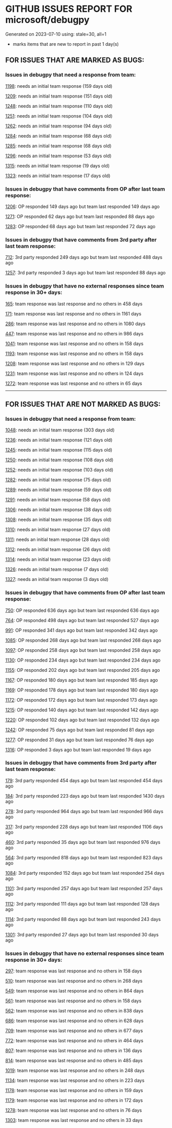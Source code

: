 
# GITHUB ISSUES REPORT FOR microsoft/debugpy


Generated on 2023-07-10 using: stale=30, all=1


* marks items that are new to report in past 1 day(s)


## FOR ISSUES THAT ARE MARKED AS BUGS:


### Issues in debugpy that need a response from team:


  [1198](https://github.com/microsoft/debugpy/issues/1198 "Crashes on ending debug session when using PyPy"): needs an initial team response (159 days old)

  [1209](https://github.com/microsoft/debugpy/issues/1209 "pydevd complaining about `attach_x86_64.dylib` on macOS on ARM"): needs an initial team response (151 days old)

  [1248](https://github.com/microsoft/debugpy/issues/1248 "User Uncaught Exceptions fails on imports"): needs an initial team response (110 days old)

  [1251](https://github.com/microsoft/debugpy/issues/1251 "Python 3.11 reports frozen modules warning despite passing during startup"): needs an initial team response (104 days old)

  [1262](https://github.com/microsoft/debugpy/issues/1262 "Breakpoints not respected, python application runs without stopping."): needs an initial team response (94 days old)

  [1284](https://github.com/microsoft/debugpy/issues/1284 "Debugging under python 3.11 will skip the breakpoint"): needs an initial team response (68 days old)

  [1285](https://github.com/microsoft/debugpy/issues/1285 "Terminal cuts off long strings when debugging"): needs an initial team response (68 days old)

  [1296](https://github.com/microsoft/debugpy/issues/1296 "Debugpy unable to start Flask server"): needs an initial team response (53 days old)

  [1315](https://github.com/microsoft/debugpy/issues/1315 "Debugging Django in Docker container with VS Code doesn't engage debug inspector"): needs an initial team response (19 days old)

  [1323](https://github.com/microsoft/debugpy/issues/1323 "Commit 5601342 breaks test_attach_pid_client tests on Python 3.11"): needs an initial team response (17 days old)

### Issues in debugpy that have comments from OP after last team response:


  [1206](https://github.com/microsoft/debugpy/issues/1206 "Debugger with gevent doesn't hit breakpoints"): OP responded 149 days ago but team last responded 149 days ago

  [1271](https://github.com/microsoft/debugpy/issues/1271 "Timeout while using vscode debugger with any program which spawns a process"): OP responded 62 days ago but team last responded 88 days ago

  [1283](https://github.com/microsoft/debugpy/issues/1283 "Python Debugger stops in first few seconds without output"): OP responded 68 days ago but team last responded 72 days ago

### Issues in debugpy that have comments from 3rd party after last team response:


  [712](https://github.com/microsoft/debugpy/issues/712 "notification like &quot;Failed launch debugger for child process xxxx&quot;."): 3rd party responded 249 days ago but team last responded 488 days ago

  [1257](https://github.com/microsoft/debugpy/issues/1257 "clientOS flag causes: unable to find translation"): 3rd party responded 3 days ago but team last responded 88 days ago

### Issues in debugpy that have no external responses since team response in 30+ days:


  [165](https://github.com/microsoft/debugpy/issues/165 "Entry points aren't being found while test debugging"): team response was last response and no others in 458 days

  [171](https://github.com/microsoft/debugpy/issues/171 "Ctrl+C causes KeyboardInterrupt inside pydevd"): team response was last response and no others in 1161 days

  [286](https://github.com/microsoft/debugpy/issues/286 "Attach to local process assumes i386 architecture? "): team response was last response and no others in 1080 days

  [447](https://github.com/microsoft/debugpy/issues/447 "Running `breakpoint()` in the watch causes buggy behaviour"): team response was last response and no others in 986 days

  [1041](https://github.com/microsoft/debugpy/issues/1041 "Breakpoints on secondary threads don't trigger when using PyQt5"): team response was last response and no others in 158 days

  [1193](https://github.com/microsoft/debugpy/issues/1193 "Debug crashes when running a Python2 subprocess"): team response was last response and no others in 158 days

  [1208](https://github.com/microsoft/debugpy/issues/1208 "1.6.6 behaviour on Python 3.10 differs from that on 3.9 or 3.11"): team response was last response and no others in 129 days

  [1231](https://github.com/microsoft/debugpy/issues/1231 "Debug session cannot run for a .py file when there is an active breakpoint in a Jupyter notebook"): team response was last response and no others in 124 days

  [1272](https://github.com/microsoft/debugpy/issues/1272 "When using debugger in remote environment it hangs and never successfully breaks when reaching a breakpoint"): team response was last response and no others in 65 days

---

## FOR ISSUES THAT ARE NOT MARKED AS BUGS:


### Issues in debugpy that need a response from team:


  [1048](https://github.com/microsoft/debugpy/issues/1048 "Support for eventlet"): needs an initial team response (303 days old)

  [1236](https://github.com/microsoft/debugpy/issues/1236 "Local and global variables are not available in list comprehensions in the debug console"): needs an initial team response (121 days old)

  [1245](https://github.com/microsoft/debugpy/issues/1245 "Don't collapse nested lists/tuples into ... in debugger | make debugging more like PyCharm"): needs an initial team response (115 days old)

  [1250](https://github.com/microsoft/debugpy/issues/1250 "Debugging code with `pexpect.spawn` is taking 5s longer  "): needs an initial team response (108 days old)

  [1252](https://github.com/microsoft/debugpy/issues/1252 "[Feature request] Support connect to ipv6 address"): needs an initial team response (103 days old)

  [1282](https://github.com/microsoft/debugpy/issues/1282 "VS-Code Python Remote Debugger issue: &quot;Timed out waiting for debuggee to spawn&quot;"): needs an initial team response (75 days old)

  [1289](https://github.com/microsoft/debugpy/issues/1289 "Pytest debug breakpoints not hit using python 3.11"): needs an initial team response (59 days old)

  [1291](https://github.com/microsoft/debugpy/issues/1291 "Add debugger data breakpoints"): needs an initial team response (58 days old)

  [1306](https://github.com/microsoft/debugpy/issues/1306 "Option to not consider SystemExit as an uncaught exception"): needs an initial team response (38 days old)

  [1308](https://github.com/microsoft/debugpy/issues/1308 "remote debug port stucks upon `nc -z` but `nc` works"): needs an initial team response (35 days old)

  [1310](https://github.com/microsoft/debugpy/issues/1310 "Variables pane stuck loading"): needs an initial team response (27 days old)

  [1311](https://github.com/microsoft/debugpy/issues/1311 "Support debugging console scripts from launch.json"): needs an initial team response (28 days old)

  [1312](https://github.com/microsoft/debugpy/issues/1312 "Issue 1160 should be reopened"): needs an initial team response (26 days old)

  [1314](https://github.com/microsoft/debugpy/issues/1314 "Debugger hung during the launch subprocess"): needs an initial team response (23 days old)

  [1326](https://github.com/microsoft/debugpy/issues/1326 "`log message` support the `=` of f string to display both the expression text and its value?"): needs an initial team response (7 days old)

  [1327](https://github.com/microsoft/debugpy/issues/1327 "Debugging python in windows container gives &quot;bind&quot;: invalid mount path: '/debugpy'"): needs an initial team response (3 days old)

### Issues in debugpy that have comments from OP after last team response:


  [750](https://github.com/microsoft/debugpy/issues/750 "Support PEP 582 (__pypackages__) for just-my-code and user-uncaught exceptions"): OP responded 636 days ago but team last responded 636 days ago

  [764](https://github.com/microsoft/debugpy/issues/764 "Problems with python in VSC, eg. not working logs and pathlib and importlib.util"): OP responded 498 days ago but team last responded 527 days ago

  [991](https://github.com/microsoft/debugpy/issues/991 "Allow throwing exceptions in the debugger"): OP responded 341 days ago but team last responded 342 days ago

  [1085](https://github.com/microsoft/debugpy/issues/1085 "Return scope metadata on ScopesRequest"): OP responded 268 days ago but team last responded 268 days ago

  [1097](https://github.com/microsoft/debugpy/issues/1097 "debugpy.configure(python=) is not properly documented"): OP responded 258 days ago but team last responded 258 days ago

  [1130](https://github.com/microsoft/debugpy/issues/1130 "Allow server to configure its root"): OP responded 234 days ago but team last responded 234 days ago

  [1155](https://github.com/microsoft/debugpy/issues/1155 "Python debugger breaks on caught exception within a decorator and context manager"): OP responded 202 days ago but team last responded 205 days ago

  [1167](https://github.com/microsoft/debugpy/issues/1167 "Debugging support lazy variables"): OP responded 180 days ago but team last responded 185 days ago

  [1169](https://github.com/microsoft/debugpy/issues/1169 "Missing examples of configurations"): OP responded 178 days ago but team last responded 180 days ago

  [1172](https://github.com/microsoft/debugpy/issues/1172 "atexit not respected in subprocess.Popen"): OP responded 172 days ago but team last responded 173 days ago

  [1215](https://github.com/microsoft/debugpy/issues/1215 "[Feature request] Support Listening multiples port in vscode attach"): OP responded 140 days ago but team last responded 142 days ago

  [1220](https://github.com/microsoft/debugpy/issues/1220 "Error attaching Python debugger with debugpy: 'Could not find .so for attach to process' on macbook m1"): OP responded 102 days ago but team last responded 132 days ago

  [1242](https://github.com/microsoft/debugpy/issues/1242 "1.6.6: pytest is failing"): OP responded 75 days ago but team last responded 81 days ago

  [1277](https://github.com/microsoft/debugpy/issues/1277 "Breakpoint not working in Odoo with multiple workers (gevent)"): OP responded 31 days ago but team last responded 76 days ago

  [1316](https://github.com/microsoft/debugpy/issues/1316 "Bug: pydev debugger: unable to find translation for ..."): OP responded 3 days ago but team last responded 19 days ago

### Issues in debugpy that have comments from 3rd party after last team response:


  [179](https://github.com/microsoft/debugpy/issues/179 "Build native binaries on ci and distribute those."): 3rd party responded 454 days ago but team last responded 454 days ago

  [184](https://github.com/microsoft/debugpy/issues/184 "Azure Build for ARM"): 3rd party responded 223 days ago but team last responded 1430 days ago

  [278](https://github.com/microsoft/debugpy/issues/278 "When ungrouped, list and dict variables have inconvenient sort order"): 3rd party responded 964 days ago but team last responded 966 days ago

  [317](https://github.com/microsoft/debugpy/issues/317 "Make variable order for dict keys configurable"): 3rd party responded 228 days ago but team last responded 1106 days ago

  [460](https://github.com/microsoft/debugpy/issues/460 "Repeated debugpy.listen() calls should be an error"): 3rd party responded 35 days ago but team last responded 976 days ago

  [564](https://github.com/microsoft/debugpy/issues/564 "Ignore &quot;justMyCode&quot; flag when doing a step into target"): 3rd party responded 818 days ago but team last responded 823 days ago

  [1084](https://github.com/microsoft/debugpy/issues/1084 "Unnecessary truncation"): 3rd party responded 152 days ago but team last responded 254 days ago

  [1101](https://github.com/microsoft/debugpy/issues/1101 "Improve inline breakpoint experience to be similar to TypeScript's  "): 3rd party responded 257 days ago but team last responded 257 days ago

  [1112](https://github.com/microsoft/debugpy/issues/1112 "Support pyqt6"): 3rd party responded 111 days ago but team last responded 128 days ago

  [1114](https://github.com/microsoft/debugpy/issues/1114 "Display Python asyncio Tasks in VS Code Debugger"): 3rd party responded 88 days ago but team last responded 243 days ago

  [1301](https://github.com/microsoft/debugpy/issues/1301 "Path mappings not working with mixed windows-style/linux path slash"): 3rd party responded 27 days ago but team last responded 30 days ago

### Issues in debugpy that have no external responses since team response in 30+ days:


  [297](https://github.com/microsoft/debugpy/issues/297 "Could a disable_attach API available?"): team response was last response and no others in 158 days

  [510](https://github.com/microsoft/debugpy/issues/510 "Stop at breakpoints during evaluate request (recursive debugging)"): team response was last response and no others in 268 days

  [549](https://github.com/microsoft/debugpy/issues/549 "timeout or cancelling of debugpy.connect call"): team response was last response and no others in 864 days

  [561](https://github.com/microsoft/debugpy/issues/561 "Treat mapped files as my code"): team response was last response and no others in 158 days

  [562](https://github.com/microsoft/debugpy/issues/562 "Add support for terminateThreads request."): team response was last response and no others in 838 days

  [686](https://github.com/microsoft/debugpy/issues/686 "Don't show Locals for module-global frame"): team response was last response and no others in 628 days

  [709](https://github.com/microsoft/debugpy/issues/709 "Support pyside6 (without frame-eval mode)"): team response was last response and no others in 677 days

  [772](https://github.com/microsoft/debugpy/issues/772 "CXXABI requirement"): team response was last response and no others in 464 days

  [807](https://github.com/microsoft/debugpy/issues/807 "Gracefully handle debugpy.listen() in subprocesses"): team response was last response and no others in 136 days

  [814](https://github.com/microsoft/debugpy/issues/814 "Provide a way to notify users of where a RecursionError happens"): team response was last response and no others in 485 days

  [1019](https://github.com/microsoft/debugpy/issues/1019 "justMyCode warning message is at the wrong level, not always accurate"): team response was last response and no others in 248 days

  [1134](https://github.com/microsoft/debugpy/issues/1134 "async code debugging"): team response was last response and no others in 223 days

  [1178](https://github.com/microsoft/debugpy/issues/1178 "Name debug console automatically using launch.json file"): team response was last response and no others in 159 days

  [1179](https://github.com/microsoft/debugpy/issues/1179 "Support DAP variable paging"): team response was last response and no others in 172 days

  [1278](https://github.com/microsoft/debugpy/issues/1278 "Debugpy throwing caught exception"): team response was last response and no others in 76 days

  [1303](https://github.com/microsoft/debugpy/issues/1303 "When using python debugging class properties are showed after private and protected members."): team response was last response and no others in 33 days
